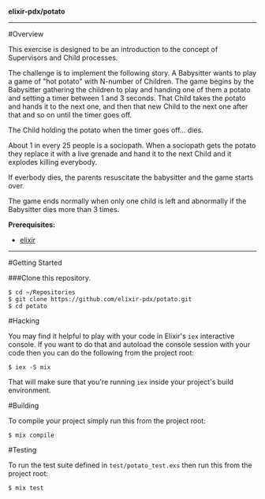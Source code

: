__elixir-pdx/potato__

---
#Overview

This exercise is designed to be an introduction to the concept of Supervisors and Child processes.

The challenge is to implement the following story.  A Babysitter wants to play a game of "hot potato" with N-number of Children.  The game begins by the Babysitter gathering the children to play and handing one of them a potato and setting a timer between 1 and 3 seconds.  That Child takes the potato and hands it to the next one, and then that new Child to the next one after that and so on until the timer goes off.

The Child holding the potato when the timer goes off... dies.

About 1 in every 25 people is a sociopath.  When a sociopath gets the potato they replace it with a live grenade and hand it to the next Child and it explodes killing everybody.

If everbody dies, the parents resuscitate the babysitter and the game starts over.

The game ends normally when only one child is left and abnormally if the Babysitter dies more than 3 times.

**Prerequisites:**
* [elixir](http://elixir-lang.org/install.html)

---

#Getting Started

###Clone this repository.
  
    $ cd ~/Repositories
    $ git clone https://github.com/elixir-pdx/potato.git
    $ cd potato

#Hacking

You may find it helpful to play with your code in Elixir's `iex` interactive console. If you want to do that and autoload the console session with your code then you can do the following from the project root:

    $ iex -S mix

That will make sure that you're running `iex` inside your project's build environment.

#Building

To compile your project simply run this from the project root:

    $ mix compile

#Testing

To run the test suite defined in `test/potato_test.exs` then run this from the project root:

    $ mix test
